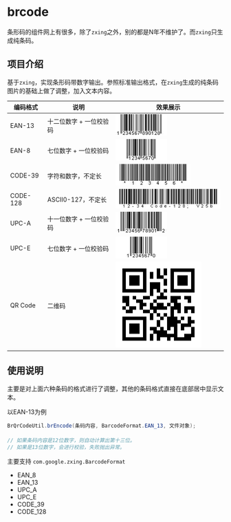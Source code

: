 # brcode
条形码的组件网上有很多，除了``zxing``之外，别的都是N年不维护了。而``zxing``只生成纯条码。

## 项目介绍
基于``zxing``，实现条形码带数字输出。参照标准输出格式，在``zxing``生成的纯条码图片的基础上做了调整，加入文本内容。


编码格式 | 说明 | 效果展示
---- | ---- | ----
EAN-13 | 十二位数字 + 一位校验码 | ![](./docs/EAN-13.jpg)
EAN-8 | 七位数字 + 一位校验码 | ![](./docs/EAN-8.jpg)
CODE-39 | 字符和数字，不定长 | ![](./docs/CODE-39.jpg)
CODE-128 | ASCII0-127，不定长 |![](./docs/CODE-128.jpg)
UPC-A | 十一位数字 + 一位校验码 | ![](./docs/UPC-A.jpg)
UPC-E | 七位数字 + 一位校验码 | ![](./docs/UPC-E.jpg)
QR Code | 二维码 | ![](./docs/qrcode.jpg)

## 使用说明
主要是对上面六种条码的格式进行了调整，其他的条码格式直接在底部居中显示文本。

以EAN-13为例
````java
BrQrCodeUtil.brEncode(条码内容, BarcodeFormat.EAN_13, 文件对象);

// 如果条码内容是12位数字，则自动计算出第十三位。
// 如果是13位数字，会进行校验，失败抛出异常。
````
主要支持
``com.google.zxing.BarcodeFormat``
- EAN_8
- EAN_13
- UPC_A
- UPC_E
- CODE_39
- CODE_128
